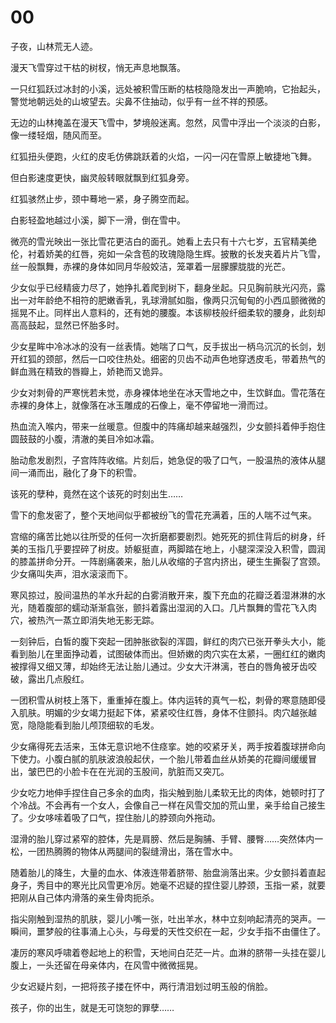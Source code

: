 # 00

子夜，山林荒无人迹。

漫天飞雪穿过干枯的树杈，悄无声息地飘落。

一只红狐跃过冰封的小溪，远处被积雪压断的枯枝隐隐发出一声脆响，它抬起头，警觉地朝远处的山坡望去。尖鼻不住抽动，似乎有一丝不祥的预感。

无边的山林掩盖在漫天飞雪中，梦境般迷离。忽然，风雪中浮出一个淡淡的白影，像一缕轻烟，随风而至。

红狐扭头便跑，火红的皮毛仿佛跳跃着的火焰，一闪一闪在雪原上敏捷地飞舞。

但白影速度更快，幽灵般转眼就飘到红狐身旁。

红狐骇然止步，颈中蓦地一紧，身子腾空而起。

白影轻盈地越过小溪，脚下一滑，倒在雪中。

微亮的雪光映出一张比雪花更洁白的面孔。她看上去只有十六七岁，五官精美绝伦，衬着娇美的红唇，宛如一朵含苞的玫瑰隐隐生辉。披散的长发夹着片片飞雪，丝一般飘舞，赤裸的身体如同月华般姣洁，笼罩着一层朦朦胧胧的光芒。

少女似乎已经精疲力尽了，她挣扎着爬到树下，翻身坐起。只见胸前肤光闪亮，露出一对年龄绝不相符的肥嫩香乳，乳球滑腻如脂，像两只沉甸甸的小西瓜颤微微的摇晃不止。同样出人意料的，还有她的腰腹。本该柳枝般纤细柔软的腰身，此刻却高高鼓起，显然已怀胎多时。

少女星眸中冷冰冰的没有一丝表情。她喘了口气，反手拔出一柄乌沉沉的长剑，划开红狐的颈部，然后一口咬住热处。细密的贝齿不动声色地穿透皮毛，带着热气的鲜血溅在精致的唇瓣上，娇艳而又诡异。

少女对刺骨的严寒恍若未觉，赤身裸体地坐在冰天雪地之中，生饮鲜血。雪花落在赤裸的身体上，就像落在冰玉雕成的石像上，毫不停留地一滑而过。

热血流入喉内，带来一丝暖意。但腹中的阵痛却越来越强烈，少女颤抖着伸手抱住圆鼓鼓的小腹，清澈的美目冷如冰霜。

胎动愈发剧烈，子宫阵阵收缩。片刻后，她急促的吸了口气，一股温热的液体从腿间一涌而出，融化了身下的积雪。

该死的孽种，竟然在这个该死的时刻出生……

雪下的愈发密了，整个天地间似乎都被纷飞的雪花充满着，压的人喘不过气来。

宫缩的痛苦比她以往所受的任何一次折磨都要剧烈。她死死的抓住背后的树身，纤美的玉指几乎要捏碎了树皮。娇躯挺直，两脚踏在地上，小腿深深没入积雪，圆润的膝盖拼命分开。一阵剧痛袭来，胎儿从收缩的子宫内挤出，硬生生撕裂了宫颈。少女痛叫失声，泪水滚滚而下。

寒风掠过，股间温热的羊水升起的白雾消散开来，腹下充血的花瓣泛着湿淋淋的水光，随着腹部的蠕动渐渐翕张，颤抖着露出湿润的入口。几片飘舞的雪花飞入肉穴，被热汽一蒸立即消失地无影无踪。

一刻钟后，白皙的腹下突起一团肿胀欲裂的浑圆，鲜红的肉穴已张开拳头大小，能看到胎儿在里面挣动着，试图破体而出。但娇嫩的肉穴实在太紧，一圈红红的嫩肉被撑得又细又薄，却始终无法让胎儿通过。少女大汗淋漓，苍白的唇角被牙齿咬破，露出几点殷红。

一团积雪从树枝上落下，重重掉在腹上。体内运转的真气一松，刺骨的寒意随即侵入肌肤。明媚的少女竭力挺起下体，紧紧咬住红唇，身体不住颤抖。肉穴越张越宽，隐隐能看到胎儿颅顶细软的毛发。

少女痛得死去活来，玉体无意识地不住痉挛。她的咬紧牙关，两手按着腹球拼命向下使力。小腹白腻的肌肤波浪般起伏，一个胎儿带着血丝从娇美的花瓣间缓缓冒出，皱巴巴的小脸卡在在光润的玉股间，肮脏而又突兀。

少女吃力地伸手捏住自己多余的血肉，指尖触到胎儿柔软无比的肉体，她顿时打了个冷战。不会再有一个女人，会像自己一样在风雪交加的荒山里，亲手给自己接生了。少女哆嗦着吸了口气，捏住胎儿的脖颈向外拖动。

湿滑的胎儿穿过紧窄的腔体，先是肩膀、然后是胸脯、手臂、腰臀……突然体内一松，一团热腾腾的物体从两腿间的裂缝滑出，落在雪水中。

随着胎儿的降生，大量的血水、体液连带着脐带、胎盘淌落出来。少女颤抖着直起身子，秀目中的寒光比风雪更冷厉。她毫不迟疑的捏住婴儿脖颈，玉指一紧，就要把刚从自己体内滑落的亲生骨肉扼杀。

指尖刚触到湿热的肌肤，婴儿小嘴一张，吐出羊水，林中立刻响起清亮的哭声。一瞬间，噩梦般的往事涌上心头，与母爱的天性交织在一起，少女手指不由僵住了。

凄厉的寒风呼啸着卷起地上的积雪，天地间白茫茫一片。血淋的脐带一头挂在婴儿腹上，一头还留在母亲体内，在风雪中微微摇晃。

少女迟疑片刻，一把将孩子搂在怀中，两行清泪划过明玉般的俏脸。

孩子，你的出生，就是无可饶恕的罪孽……


